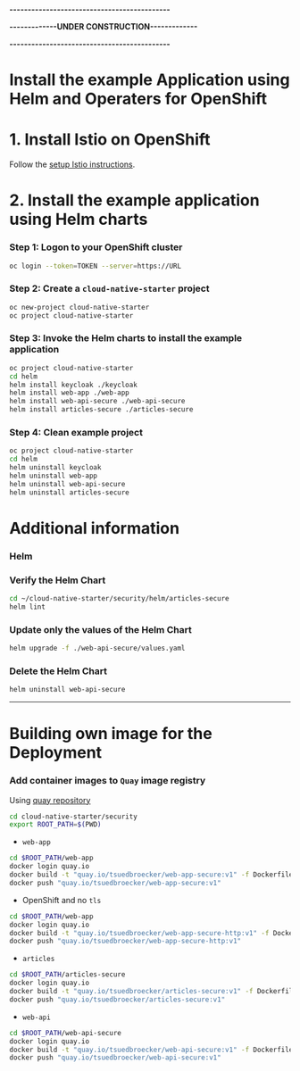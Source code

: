**--------------------------------------------**

**-------------UNDER CONSTRUCTION-------------**

**--------------------------------------------**

# Install the example Application using Helm and Operaters for OpenShift

# 1. Install Istio on OpenShift

Follow the [setup Istio instructions](setup-istio.md).

# 2. Install the example application using Helm charts 

### Step 1: Logon to your OpenShift cluster

```sh
oc login --token=TOKEN --server=https://URL
```

### Step 2: Create a `cloud-native-starter` project

```sh
oc new-project cloud-native-starter
oc project cloud-native-starter
```

### Step 3: Invoke the Helm charts to install the example application

```sh
oc project cloud-native-starter
cd helm
helm install keycloak ./keycloak 
helm install web-app ./web-app 
helm install web-api-secure ./web-api-secure
helm install articles-secure ./articles-secure
```

### Step 4: Clean example project

```sh
oc project cloud-native-starter
cd helm
helm uninstall keycloak 
helm uninstall web-app 
helm uninstall web-api-secure 
helm uninstall articles-secure
```

# Additional information

### Helm

### Verify the Helm Chart

```sh
cd ~/cloud-native-starter/security/helm/articles-secure
helm lint
```

### Update only the values of the Helm Chart

```sh
helm upgrade -f ./web-api-secure/values.yaml
```

### Delete the Helm Chart

```sh
helm uninstall web-api-secure
```
---

# Building own image for the Deployment

### Add container images to `Quay` image registry

Using [quay repository](https://quay.io/repository/)

```sh
cd cloud-native-starter/security
export ROOT_PATH=$(PWD)
```

* `web-app`

```sh
cd $ROOT_PATH/web-app
docker login quay.io
docker build -t "quay.io/tsuedbroecker/web-app-secure:v1" -f Dockerfile.os4 .
docker push "quay.io/tsuedbroecker/web-app-secure:v1"
```
* OpenShift and no `tls`

```sh
cd $ROOT_PATH/web-app
docker login quay.io
docker build -t "quay.io/tsuedbroecker/web-app-secure-http:v1" -f Dockerfile.os4 .
docker push "quay.io/tsuedbroecker/web-app-secure-http:v1"
```

* `articles`

```sh
cd $ROOT_PATH/articles-secure
docker login quay.io
docker build -t "quay.io/tsuedbroecker/articles-secure:v1" -f Dockerfile .
docker push "quay.io/tsuedbroecker/articles-secure:v1"
```

* `web-api`

```sh
cd $ROOT_PATH/web-api-secure
docker login quay.io
docker build -t "quay.io/tsuedbroecker/web-api-secure:v1" -f Dockerfile .
docker push "quay.io/tsuedbroecker/web-api-secure:v1"
```